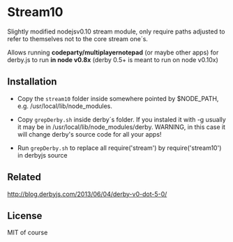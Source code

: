 # Stream10

Slightly modified nodejsv0.10 stream module, only require paths adjusted to refer to themselves not to the core stream one´s.
 
Allows running **codeparty/multiplayernotepad** (or maybe other apps) for derby.js to run **in node v0.8x** (derby 0.5+ is meant to run on node v0.10x)


## Installation

* Copy the `stream10` folder inside somewhere pointed by $NODE_PATH, e.g. /usr/local/lib/node_modules.
  
* Copy `grepDerby.sh` inside derby´s folder. If you instaled it with -g usually it may be in /usr/local/lib/node_modules/derby. WARNING, in this case it will change derby's source code for all your apps!
  
* Run `grepDerby.sh` to replace all require('stream') by require('stream10') in derbyjs source


## Related

http://blog.derbyjs.com/2013/06/04/derby-v0-dot-5-0/


## License

MIT of course

